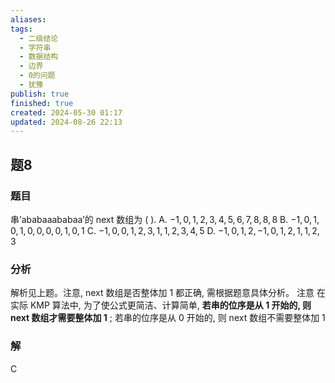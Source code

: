 ```yaml
---
aliases: 
tags:
  - 二级结论
  - 字符串
  - 数据结构
  - 边界
  - 0的问题
  - 犹豫
publish: true
finished: true
created: 2024-05-30 01:17
updated: 2024-08-26 22:13
---
```

## 题8
### 题目
串’ababaaababaa’的 next 数组为 ( ).
A. $- 1,0,1,2,3,4,5,6,7,8,8,8$ 
B. $- 1,0,1,0,1,0,0,0,0,1,0,1$
C. $- 1,0,0,1,2,3,1,1,2,3,4,5$ 
D. $- 1,0,1,2, - 1,0,1,2,1,1,2,3$
### 分析
解析见上题。注意, next 数组是否整体加 1 都正确, 需根据题意具体分析。
注意
在实际 KMP 算法中, 为了使公式更简洁、计算简单, **若串的位序是从 1 开始的, 则 next 数组才需要整体加 1** ; 若串的位序是从 0 开始的, 则 next 数组不需要整体加 1
### 解
C
